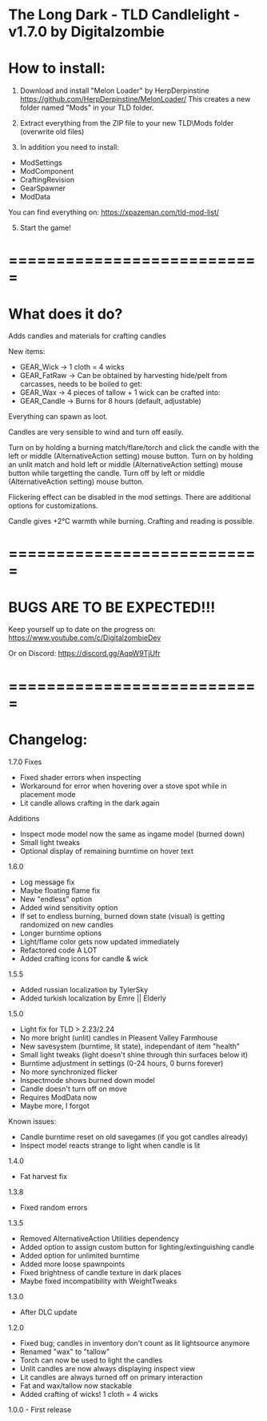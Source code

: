 The Long Dark - TLD Candlelight - v1.7.0 by Digitalzombie
===========================================================

How to install:
===============
1. Download and install "Melon Loader" by HerpDerpinstine
https://github.com/HerpDerpinstine/MelonLoader/
This creates a new folder named "Mods" in your TLD folder.

2. Extract everything from the ZIP file to your new TLD\Mods folder (overwrite old files)

3. In addition you need to install:
- ModSettings
- ModComponent
- CraftingRevision
- GearSpawner
- ModData

You can find everything on: https://xpazeman.com/tld-mod-list/

5. Start the game! 

===========================
===========================

What does it do?
=================

Adds candles and materials for crafting candles

New items:

- GEAR_Wick -> 1 cloth = 4 wicks
- GEAR_FatRaw -> Can be obtained by harvesting hide/pelt from carcasses, needs to be boiled to get:
- GEAR_Wax -> 4 pieces of tallow + 1 wick can be crafted into: 
- GEAR_Candle -> Burns for 8 hours (default, adjustable)

Everything can spawn as loot. 

Candles are very sensible to wind and turn off easily. 

Turn on by holding a burning match/flare/torch and click the candle with the left or middle (AlternativeAction setting) mouse button.
Turn on by holding an unlit match and hold left or middle (AlternativeAction setting) mouse button while targetting the candle.
Turn off by left or middle (AlternativeAction setting) mouse button.

Flickering effect can be disabled in the mod settings. There are additional options for customizations.

Candle gives +2°C warmth while burning. Crafting and reading is possible.

===========================
===========================

BUGS ARE TO BE EXPECTED!!!
===========================

Keep yourself up to date on the progress on:
https://www.youtube.com/c/DigitalzombieDev

Or on Discord:
https://discord.gg/AqpW9TjUfr

===========================
===========================

Changelog:
==========
1.7.0
Fixes
- Fixed shader errors when inspecting
- Workaround for error when hovering over a stove spot while in placement mode
- Lit candle allows crafting in the dark again

Additions
- Inspect mode model now the same as ingame model (burned down)
- Small light tweaks
- Optional display of remaining burntime on hover text


1.6.0
- Log message fix
- Maybe floating flame fix
- New "endless" option
- Added wind sensitivity option
- If set to endless burning, burned down state (visual) is getting randomized on new candles
- Longer burntime options
- Light/flame color gets now updated immediately
- Refactored code A LOT
- Added crafting icons for candle & wick

1.5.5
- Added russian localization by TylerSky
- Added turkish localization by Emre || Elderly


1.5.0
- Light fix for TLD > 2.23/2.24
- No more bright (unlit) candles in Pleasent Valley Farmhouse
- New savesystem (burntime, lit state), independant of item "health"
- Small light tweaks (light doesn't shine through thin surfaces below it)
- Burntime adjustment in settings (0-24 hours, 0 burns forever)
- No more synchronized flicker
- Inspectmode shows burned down model
- Candle doesn't turn off on move
- Requires ModData now
- Maybe more, I forgot

Known issues: 
- Candle burntime reset on old savegames (if you got candles already)
- Inspect model reacts strange to light when candle is lit

1.4.0
- Fat harvest fix

1.3.8
- Fixed random errors

1.3.5
- Removed AlternativeAction Utilities dependency
- Added option to assign custom button for lighting/extinguishing candle
- Added option for unlimited burntime
- Added more loose spawnpoints
- Fixed brightness of candle texture in dark places
- Maybe fixed incompatibility with WeightTweaks

1.3.0
- After DLC update

1.2.0
- Fixed bug; candles in inventory don't count as lit lightsource anymore
- Renamed "wax" to "tallow"
- Torch can now be used to light the candles
- Unlit candles are now always displaying inspect view
- Lit candles are always turned off on primary interaction
- Fat and wax/tallow now stackable
- Added crafting of wicks! 1 cloth = 4 wicks

1.0.0 	- First release
